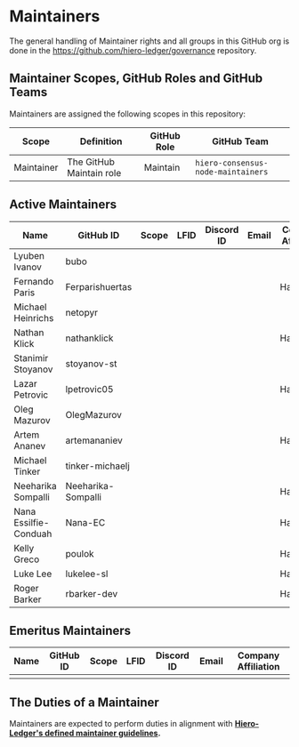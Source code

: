 # Maintainers

The general handling of Maintainer rights and all groups in this GitHub org is done in the https://github.com/hiero-ledger/governance repository.

## Maintainer Scopes, GitHub Roles and GitHub Teams

Maintainers are assigned the following scopes in this repository:

|    Scope    |        Definition        | GitHub Role |             GitHub Team             |
|-------------|--------------------------|-------------|-------------------------------------|
| Maintainer  | The GitHub Maintain role | Maintain    | `hiero-consensus-node-maintainers`  |

## Active Maintainers

<!-- Please keep this sorted alphabetically by github -->

|          Name          |      GitHub ID      | Scope | LFID | Discord ID | Email | Company Affiliation |
|----------------------- |-------------------- |------ |----- |----------- |------ |-------------------- |
| Lyuben Ivanov          | bubo                |       |      |            |       |                     |
| Fernando Paris         | Ferparishuertas     |       |      |            |       | Hashgraph           |
| Michael Heinrichs      | netopyr             |       |      |            |       |                     |
| Nathan Klick           | nathanklick         |       |      |            |       | Hashgraph           |
| Stanimir Stoyanov      | stoyanov-st         |       |      |            |       |                     |
| Lazar Petrovic         | lpetrovic05         |       |      |            |       | Hashgraph           |
| Oleg Mazurov           | OlegMazurov         |       |      |            |       |                     |
| Artem Ananev           | artemananiev        |       |      |            |       | Hashgraph           |
| Michael Tinker         | tinker-michaelj     |       |      |            |       |                     |
| Neeharika Sompalli     | Neeharika-Sompalli  |       |      |            |       | Hashgraph           |
| Nana Essilfie-Conduah  | Nana-EC             |       |      |            |       | Hashgraph           |
| Kelly Greco            | poulok              |       |      |            |       | Hashgraph           |
| Luke Lee               | lukelee-sl          |       |      |            |       | Hashgraph           |
| Roger Barker           | rbarker-dev         |       |      |            |       | Hashgraph           |



## Emeritus Maintainers

| Name | GitHub ID | Scope | LFID | Discord ID | Email | Company Affiliation |
|------|-----------|-------|------|------------|-------|---------------------|
|      |           |       |      |            |       |                     |

## The Duties of a Maintainer

Maintainers are expected to perform duties in alignment with **[Hiero-Ledger's defined maintainer guidelines](https://github.com/hiero-ledger/governance/blob/main/roles-and-groups.md#maintainers).**
